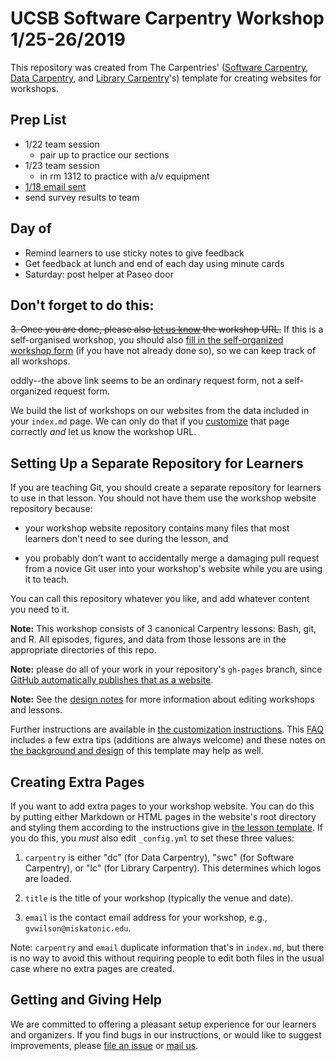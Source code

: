 # UCSB Software Carpentry Workshop 1/25-26/2019

This repository was created from The Carpentries' ([Software Carpentry][swc-site], [Data Carpentry][dc-site], and [Library Carpentry][lc-site]'s)
template for creating websites for workshops.

## Prep List ##
  - 1/22 team session
    - pair up to practice our sections
  - 1/23 team session
    - in rm 1312 to practice with a/v equipment
  - [1/18 email sent](pre-email-1.md)
  - send survey results to team

## Day of ##
 - Remind learners to use sticky notes to give feedback
 - Get feedback at lunch and end of each day using minute cards
 - Saturday: post helper at Paseo door


## Don't forget to do this:
~~3.  Once you are done, please also [let us know][email] the workshop URL.~~ 
If this is a self-organised workshop, you should also [fill in the self-organized workshop form][self-organized-workshop-form] (if you have not already done so), so we can keep track of all workshops. 

oddly--the above link seems to be an ordinary request form, not a self-organized request form.

We build the list of workshops on our websites from the data included in your `index.md` page. We can only do that if you [customize][customization] that page correctly *and* let us know the workshop URL.

## Setting Up a Separate Repository for Learners

If you are teaching Git,
you should create a separate repository for learners to use in that lesson.
You should not have them use the workshop website repository because:

*   your workshop website repository contains many files
    that most learners don't need to see during the lesson,
    and

*   you probably don't want to accidentally merge
    a damaging pull request from a novice Git user
    into your workshop's website while you are using it to teach.

You can call this repository whatever you like,
and add whatever content you need to it.


**Note:**
This workshop consists of 3 canonical Carpentry lessons:  Bash, git, and R.  All episodes, figures, and data from those lessons are in the appropriate directories of this repo.

**Note:**
please do all of your work in your repository's `gh-pages` branch,
since [GitHub automatically publishes that as a website][github-project-pages].

**Note:**
See the [design notes][design] for more information about editing workshops and lessons.

Further instructions are available in [the customization instructions][customization].
This [FAQ][faq] includes a few extra tips (additions are always welcome)
and these notes on [the background and design][design] of this template may help as well.

## Creating Extra Pages

If you want to add extra pages to your workshop website.
You can do this by putting either Markdown or HTML pages in the website's root directory
and styling them according to the instructions give in
[the lesson template][lesson-example].
If you do this,
you *must* also edit `_config.yml` to set these three values:

1.  `carpentry` is either "dc" (for Data Carpentry), "swc" (for Software Carpentry),
    or "lc" (for Library Carpentry). This determines which logos are loaded.

2.  `title` is the title of your workshop (typically the venue and date).

3.  `email` is the contact email address for your workshop,
    e.g., `gvwilson@miskatonic.edu`.

Note: `carpentry` and `email` duplicate information that's in `index.md`,
but there is no way to avoid this
without requiring people to edit both files in the usual case
where no extra pages are created.



## Getting and Giving Help

We are committed to offering a pleasant setup experience for our learners and organizers.
If you find bugs in our instructions,
or would like to suggest improvements,
please [file an issue][issues]
or [mail us][email].

[email]: mailto:team@carpentries.org
[customization]: https://carpentries.github.io/workshop-template/customization/
[dc-site]: http://datacarpentry.org
[design]: https://carpentries.github.io/workshop-template/design/
[faq]: https://carpentries.github.io/workshop-template/faq/
[github-project-pages]: https://help.github.com/articles/creating-project-pages-manually/
[importer]: https://github.com/new/import
[issues]: https://github.com/carpentries/workshop-template/issues
[jekyll-windows]: http://jekyll-windows.juthilo.com/
[jekyll]: https://jekyllrb.com/
[lesson-example]: https://carpentries.github.io/lesson-example/
[pyyaml]: https://pypi.python.org/pypi/PyYAML
[ruby-install-guide]: https://www.ruby-lang.org/en/downloads/
[ruby-installer]: http://rubyinstaller.org/
[rubygems]: https://rubygems.org/pages/download/
[self-organized-workshop-form]: https://amy.software-carpentry.org/workshops/submit/
[swc-site]: http://software-carpentry.org
[lc-site]: https://librarycarpentry.org

